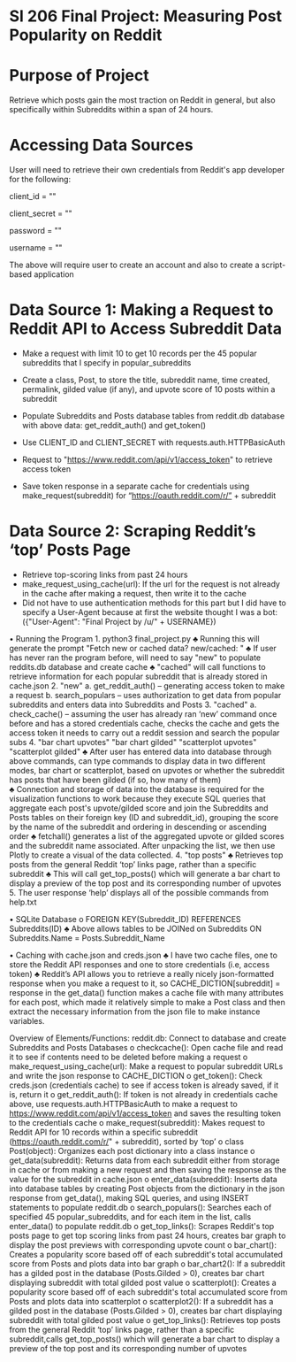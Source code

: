 # SI 206 Final Project: Measuring Post Popularity on Reddit

# Purpose of Project
Retrieve which posts gain the most traction on Reddit in general, but also specifically within Subreddits within a span of 24 hours.

# Accessing Data Sources
User will need to retrieve their own credentials from Reddit's app developer for the following:

client_id = ""

client_secret = ""

password = ""

username = ""

The above will require user to create an account and also to create a script-based application 

# Data Source 1: Making a Request to Reddit API to Access Subreddit Data
- Make a request with limit 10 to get 10 records per the 45 popular subreddits that I specify in popular_subreddits

- Create a class, Post, to store the title, subreddit name, time created, permalink, gilded value (if any), and upvote score of 10           posts within a subreddit

- Populate Subreddits and Posts database tables from reddit.db database with above data: get_reddit_auth() and get_token()

- Use CLIENT_ID and CLIENT_SECRET with requests.auth.HTTPBasicAuth

- Request to "https://www.reddit.com/api/v1/access_token" to retrieve access token

- Save token response in a separate cache for credentials using make_request(subreddit) for “https://oauth.reddit.com/r/” + subreddit

# Data Source 2: Scraping Reddit’s ‘top’ Posts Page

- Retrieve top-scoring links from past 24 hours
- make_request_using_cache(url): If the url for the request is not already in the cache after making a request, then write it to the cache
- Did not have to use authentication methods for this part but I did have to specify a User-Agent because at first the website thought I was a bot: ({"User-Agent": "Final Project by /u/" + USERNAME})

•	Running the Program
      1.	python3 final_project.py
              ♣ Running this will generate the prompt "Fetch new or cached data? new/cached: "
              ♣ If user has never ran the program before, will need to say "new" to populate reddits.db database and create cache
              ♣ "cached" will call functions to retrieve information for each popular subreddit that is already stored in cache.json
      2.	"new"
              a.	get_reddit_auth() – generating access token to make a request
              b.	search_populars – uses authorization to get data from popular subreddits and enters data into Subreddits and Posts
      3.	"cached"
              a.	check_cache() – assuming the user has already ran ‘new’ command once before and has a stored credentials cache, checks                 the cache and gets the access token it needs to carry out a reddit session and search the popular subs
      4.	"bar chart upvotes" 
          "bar chart gilded"
          "scatterplot upvotes"
          "scatterplot gilded"
              ♣ After user has entered data into database through above commands, can type commands to display data in two different                       modes, bar chart or scatterplot, based on upvotes or whether the subreddit has posts that have been gilded (if so, how                     many of them)            
              ♣ Connection and storage of data into the database is required for the visualization functions to work because they execute                 SQL queries that aggregate each post's upvote/gilded score and join the Subreddits and Posts tables on their foreign key                   (ID and subreddit_id), grouping the score by the name of the subreddit and ordering in descending or ascending order
              ♣ fetchall() generates a list of the aggregated upvote or gilded scores and the subreddit name associated. After unpacking                   the list, we then use Plotly to create a visual of the data collected.
      4.	"top posts"
              ♣	Retrieves top posts from the general Reddit ‘top’ links page, rather than a specific subreddit
              ♣	This will call get_top_posts() which will generate a bar chart to display a preview of the top post and its                               corresponding number of upvotes
      5.	The user response ‘help’ displays all of the possible commands from help.txt

•	SQLite Database
      o	FOREIGN KEY(Subreddit_ID) REFERENCES Subreddits(ID)
              ♣	Above allows tables to be JOINed on Subreddits ON Subreddits.Name = Posts.Subreddit_Name 
              
•	Caching with cache.json and creds.json
              ♣	I have two cache files, one to store the Reddit API responses and one to store credentials (i.e, access token)
              ♣	Reddit’s API allows you to retrieve a really nicely json-formatted response when you make a request to it, so                             CACHE_DICTION[subreddit] = response in the get_data() function makes a cache file with many attributes for each post,                     which made it relatively simple to make a Post class and then extract the necessary information from the json file to make                 instance variables. 

Overview of Elements/Functions:
reddit.db: Connect to database and create Subreddits and Posts Databases
      o	checkcache(): Open cache file and read it to see if contents need to be deleted before making a request
      o	make_request_using_cache(url): Make a request to popular subreddit URLs and write the json response to CACHE_DICTION
      o	get_token(): Check creds.json (credentials cache) to see if access token is already saved, if it is, return it
      o	get_reddit_auth(): If token is not already in credentials cache above, use requests.auth.HTTPBasicAuth to make a request to               https://www.reddit.com/api/v1/access_token and saves the resulting token to the credentials cache
      o	make_request(subreddit): Makes request to Reddit API for 10 records within a specific subreddit (https://oauth.reddit.com/r/" +           subreddit), sorted by ‘top’
      o	class Post(object): Organizes each post dictionary into a class instance
      o	get_data(subreddit): Returns data from each subreddit either from storage in cache or from making a new request and then saving           the response as the value for the subreddit in cache.json
      o	enter_data(subreddit): Inserts data into database tables by creating Post objects from the dictionary in the json response from           get_data(), making SQL queries, and using INSERT statements to populate reddit.db
      o	search_populars(): Searches each of specified 45 popular_subreddits, and for each item in the list, calls enter_data() to populate         reddit.db
      o	get_top_links(): Scrapes Reddit's top posts page to get top scoring links from past 24 hours, creates bar graph to display the             post previews with corresponding upvote count
      o	bar_chart(): Creates a popularity score based off of each subreddit's total accumulated score from Posts and plots data into bar           graph
      o bar_chart2(): If a subreddit has a gilded post in the database (Posts.Gilded > 0), creates bar chart displaying subreddit with             total gilded post value
      o	scatterplot(): Creates a popularity score based off of each subreddit's total accumulated score from Posts and plots data into             scatterplot
      o	scatterplot2(): If a subreddit has a gilded post in the database (Posts.Gilded > 0), creates bar chart displaying subreddit with           total gilded post value
      o	get_top_links(): Retrieves top posts from the general Reddit ‘top’ links page, rather than a specific subreddit,calls                     get_top_posts() which will generate a bar chart to display a preview of the top post and its corresponding number of upvotes
